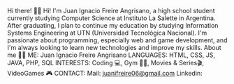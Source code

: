 Hi there! 👋🏻
Hi! I'm Juan Ignacio Freire Angrisano, a high school student currently studying Computer Science at Instituto La Salette in Argentina. After graduating, I plan to continue my education by studying Information Systems Engineering at UTN (Universidad Tecnológica Nacional).
I'm passionate about programming, especially web and game development, and I'm always looking to learn new technologies and improve my skills.
About me 👨‍💻
ME: Juan Ignacio Freire Angrisano
LANGUAGES: HTML, CSS, JS, JAVA, PHP, SQL
INTERESTS: Coding 💻, Gym 🏋️‍♂, Movies & Series🎬, VideoGames 🎮
CONTACT:
  Mail: juanifreire06@gmail.com
  Linkedin: 
